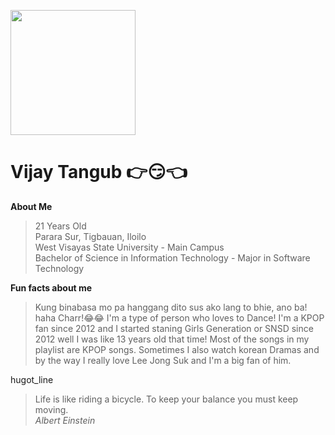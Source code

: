 <img src="https://scontent.fceb2-2.fna.fbcdn.net/v/t1.0-9/119109992_3313090655426661_7504092443327613306_o.jpg?_nc_cat=102&_nc_sid=174925&_nc_ohc=912jWDxzrgAAX925Tik&_nc_ht=scontent.fceb2-2.fna&oh=dc911c557f0b57156ba621377bef0e05&oe=5F8EE61B" height = "200" width="200"></img>
<br>
# Vijay Tangub :point_right::smirk::point_left:
<b>About Me</b>
> 21 Years Old<br>
  Parara Sur, Tigbauan, Iloilo<br>
  West Visayas State University - Main Campus<br>
  Bachelor of Science in Information Technology - Major in Software Technology<br>
  

<b>Fun facts about me</b>
>  Kung binabasa mo pa hanggang dito sus ako lang to bhie, ano ba! haha Charr!:joy::joy: I'm a type of person who loves to Dance! I'm a KPOP fan since 2012 and I started staning Girls Generation or SNSD since 2012 well I was like 13 years old that time! Most of the songs in my playlist are KPOP songs. Sometimes I also watch korean Dramas and by the way I really love Lee Jong Suk and I'm a big fan of him. 


hugot_line
>Life is like riding a bicycle. To keep your balance you must keep moving.<br><i>Albert Einstein</i>
